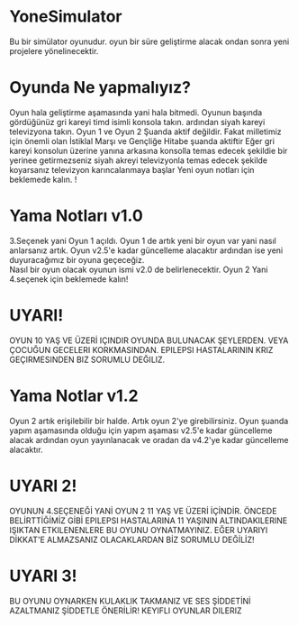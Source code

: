 # YoneSimulator
Bu bir simülator oyunudur. oyun bir süre geliştirme alacak ondan sonra yeni projelere yönelinecektir. 
# Oyunda Ne yapmalıyız?
Oyun hala geliştirme aşamasında yani hala bitmedi. Oyunun başında gördüğünüz gri kareyi timd isimli konsola takın.
ardından siyah kareyi televizyona takın. Oyun 1 ve Oyun 2 Şuanda aktif değildir. Fakat milletimiz için önemli olan İstiklal Marşı ve Gençliğe Hitabe şuanda aktiftir
Eğer gri kareyi konsolun üzerine yanına arkasına konsolla temas edecek şekildie bir yerinee getirmezseniz siyah akreyi televizyonla temas edecek şekilde koyarsanız televizyon
karıncalanmaya başlar Yeni oyun notları için beklemede kalın. !
# Yama Notları v1.0
3.Seçenek yani Oyun 1 açıldı. Oyun 1 de artık yeni bir oyun var yani nasıl anlarsanız artık.
Oyun v2.5'e kadar güncelleme alacaktır ardından ise yeni duyuracağımız bir oyuna geçeceğiz.   
Nasıl bir oyun olacak oyunun ismi v2.0 de belirlenecektir. 
Oyun 2 Yani 4.seçenek için beklemede kalın! 
# UYARI!
OYUN 10 YAŞ VE ÜZERİ IÇINDIR OYUNDA BULUNACAK ŞEYLERDEN. VEYA ÇOCUĞUN GECELERI KORKMASINDAN. EPILEPSI HASTALARININ KRIZ GEÇIRMESINDEN
BIZ SORUMLU DEĞILIZ.
# Yama Notlar v1.2
Oyun 2 artık erişilebilir bir halde. Artık oyun 2'ye girebilirsiniz. 
Oyun şuanda yapım aşamasında olduğu için yapım aşaması v2.5'e kadar güncelleme alacak
ardından oyun yayınlanacak ve oradan da v4.2'ye kadar güncelleme alacaktır. 
# UYARI 2!
OYUNUN 4.SEÇENEĞİ YANİ OYUN 2 11 YAŞ VE ÜZERİ İÇİNDİR. ÖNCEDE BELİRTTİĞİMİZ GİBİ EPILEPSI HASTALARINA 11 YAŞININ ALTINDAKILERINE IŞIKTAN ETKILENENLERE BU OYUNU OYNATMAYINIZ. 
EĞER UYARIYI DİKKAT'E ALMAZSANIZ OLACAKLARDAN BİZ SORUMLU DEĞİLİZ!
# UYARI 3! 
BU OYUNU OYNARKEN KULAKLIK TAKMANIZ VE SES ŞİDDETİNİ AZALTMANIZ ŞİDDETLE ÖNERİLİR! KEYIFLI OYUNLAR DILERIZ


